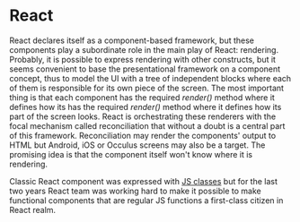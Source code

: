 # React

React declares itself as a component-based framework, but these components play a subordinate role in the main play of React: rendering. Probably, it is possible to express rendering with other constructs, but it seems convenient to base the presentational framework on a component concept, thus to model the UI with a tree of independent blocks where each of them is responsible for its own piece of the screen. 
The most important thing is that each component has the required <i>render()</i> method where it defines how its has the required <i>render()</i> method where it defines how its part of the screen looks. React is orchestrating these renderers with the focal mechanism called reconciliation that without a doubt is a central part of this framework. 
Reconciliation may render the components' output to HTML but Android, iOS or Occulus screens may also be a target. The promising idea is that the component itself won't know where it is rendering.

Classic React component was expressed with [JS classes](https://github.com/olegkleiman/crib/blob/master/session10/classes/readme.md) but for the last two years React team was working hard to make it possible to make functional components that are regular JS functions a first-class citizen in React realm.

